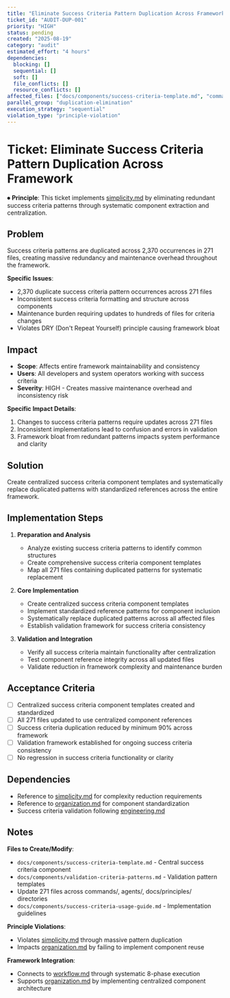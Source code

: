 ```yaml
---
title: "Eliminate Success Criteria Pattern Duplication Across Framework"
ticket_id: "AUDIT-DUP-001"
priority: "HIGH"
status: pending
created: "2025-08-19"
category: "audit"
estimated_effort: "4 hours"
dependencies:
  blocking: []
  sequential: []
  soft: []
  file_conflicts: []
  resource_conflicts: []
affected_files: ["docs/components/success-criteria-template.md", "commands/*.md", "agents/*.md", "docs/principles/*.md"]
parallel_group: "duplication-elimination"
execution_strategy: "sequential"
violation_type: "principle-violation"
---
```


# Ticket: Eliminate Success Criteria Pattern Duplication Across Framework

⏺ **Principle**: This ticket implements [simplicity.md](../../principles/simplicity.md) by eliminating redundant success criteria patterns through systematic component extraction and centralization.

## Problem

Success criteria patterns are duplicated across 2,370 occurrences in 271 files, creating massive redundancy and maintenance overhead throughout the framework.

**Specific Issues**:
- 2,370 duplicate success criteria pattern occurrences across 271 files
- Inconsistent success criteria formatting and structure across components
- Maintenance burden requiring updates to hundreds of files for criteria changes
- Violates DRY (Don't Repeat Yourself) principle causing framework bloat

## Impact

- **Scope**: Affects entire framework maintainability and consistency
- **Users**: All developers and system operators working with success criteria
- **Severity**: HIGH - Creates massive maintenance overhead and inconsistency risk

**Specific Impact Details**:
1. Changes to success criteria patterns require updates across 271 files
2. Inconsistent implementations lead to confusion and errors in validation
3. Framework bloat from redundant patterns impacts system performance and clarity

## Solution

Create centralized success criteria component templates and systematically replace duplicated patterns with standardized references across the entire framework.

## Implementation Steps

1. **Preparation and Analysis**
   - Analyze existing success criteria patterns to identify common structures
   - Create comprehensive success criteria component templates
   - Map all 271 files containing duplicated patterns for systematic replacement

2. **Core Implementation**
   - Create centralized success criteria component templates
   - Implement standardized reference patterns for component inclusion
   - Systematically replace duplicated patterns across all affected files
   - Establish validation framework for success criteria consistency

3. **Validation and Integration**
   - Verify all success criteria maintain functionality after centralization
   - Test component reference integrity across all updated files
   - Validate reduction in framework complexity and maintenance burden

## Acceptance Criteria

- [ ] Centralized success criteria component templates created and standardized
- [ ] All 271 files updated to use centralized component references
- [ ] Success criteria duplication reduced by minimum 90% across framework
- [ ] Validation framework established for ongoing success criteria consistency
- [ ] No regression in success criteria functionality or clarity

## Dependencies

- Reference to [simplicity.md](../../principles/simplicity.md) for complexity reduction requirements
- Reference to [organization.md](../../principles/organization.md) for component standardization
- Success criteria validation following [engineering.md](../../principles/engineering.md)

## Notes

**Files to Create/Modify**:
- `docs/components/success-criteria-template.md` - Central success criteria component
- `docs/components/validation-criteria-patterns.md` - Validation pattern templates
- Update 271 files across commands/, agents/, docs/principles/ directories
- `docs/components/success-criteria-usage-guide.md` - Implementation guidelines

**Principle Violations**:
- Violates [simplicity.md](../../principles/simplicity.md) through massive pattern duplication
- Impacts [organization.md](../../principles/organization.md) by failing to implement component reuse

**Framework Integration**:
- Connects to [workflow.md](../../principles/workflow.md) through systematic 8-phase execution
- Supports [organization.md](../../principles/organization.md) by implementing centralized component architecture